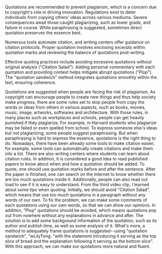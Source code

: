 Quotations are recommended to prevent plagiarism, which is a concern due to copyright's role in driving innovation. Regulations exist to deter individuals from copying others' ideas across various mediums. Severe consequences await those caught plagiarizing, such as lower grade, and failure in course. While paraphrasing is suggested, sometimes direct quotation preserves the essence best.

Numerous tools automate citation, and writing centers offer guidance on citation protocols. Proper quotation involves enclosing excerpts within quotation marks and reviewing the balance of quotations post-writing.

Effective quoting practices include avoiding excessive quotations without original analysis ("Citation Salad"). Adding personal commentary with each quotation and providing context helps mitigate abrupt quotations ("Plop"). The "quotation sandwich" method integrates quotations smoothly within the text, ensuring coherence.



Quotations are suggested when people are facing the risk of plagiarism. As copyright can encourage people to create new things and thus help society make progress, there are some rules set to stop people from copy the words or ideas from others in various aspects, such as books, movies, music, image, artworks, softwares and architecture.
With those rules, in many places such as workplaces and schools, people can get heavily punished if they plagiarize. For example, in Harvard students who plagiarize may be failed or even spelled from school. To express someone else's ideas but not plagiarizing, some people suggest paraphrasing. But when paraphrasing is hard to express the essence, quotations is the right thing to do. 
Nowadays, there have been already some tools to make citation easier, for example, some tools can automatically create citations and make them into a list. There are also writing centers where students can learn about citation rules. In addition, it is considered a good idea to read published papers to know about when and how a quotation should be added.
To quote, one should use quotation marks before and after the sentence. After the paper is finished, one can search on the Internet to know whether there are too much quotations inside it. Additionally, people can also read out load to see if it is easy to understand.
From the third video clip, I learned about some tips when quoting. Initially, we should avoid "Citation Salad", which means that use too much quotations in a paragraph without any words of our own. To fix the problem, we can make some comments of each quotations using our own words, so that we can show our opinions. In addition, "Plop" quotations should be avoided, which means quotations pop out from nowhere without any explanations in advance and after. The solution is to add some background information of the quotation, such as its author and publish time, as well as some analysis of it. What's more, a method to adequately frame quotations is suggested--using "quotation sandwich", "wLilyTong:
"with the statement introducing it serving as the top slice of bread and the explanation following it serving as the bottom slice". With this approach, we can make our quotations more natural and fluent.
